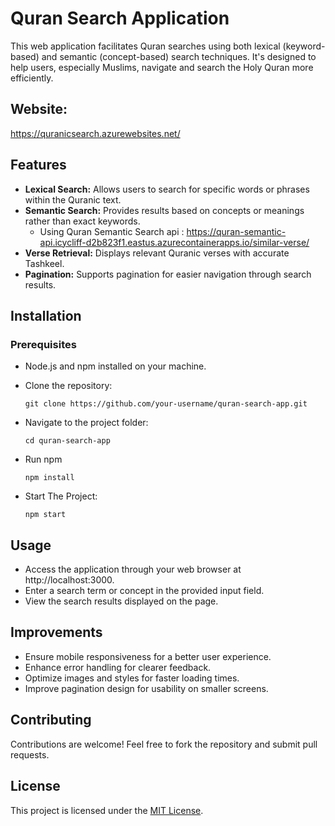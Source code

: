 # Quran Search Application

This web application facilitates Quran searches using both lexical (keyword-based) and semantic (concept-based) search techniques. It's designed to help users, especially Muslims, navigate and search the Holy Quran more efficiently.

## Website: 
https://quranicsearch.azurewebsites.net/

## Features

- **Lexical Search:** Allows users to search for specific words or phrases within the Quranic text.
- **Semantic Search:** Provides results based on concepts or meanings rather than exact keywords.
    - Using Quran Semantic Search api : https://quran-semantic-api.icycliff-d2b823f1.eastus.azurecontainerapps.io/similar-verse/
- **Verse Retrieval:** Displays relevant Quranic verses with accurate Tashkeel.
- **Pagination:** Supports pagination for easier navigation through search results.

## Installation

### Prerequisites

- Node.js and npm installed on your machine.
- Clone the repository:

  ```
  git clone https://github.com/your-username/quran-search-app.git
  ```
- Navigate to the project folder:
  ```
  cd quran-search-app
  ```
- Run npm
  ```
  npm install
  ```
- Start The Project:
  ```
  npm start
  ```
## Usage
- Access the application through your web browser at http://localhost:3000.
- Enter a search term or concept in the provided input field.
- View the search results displayed on the page.

## Improvements

- Ensure mobile responsiveness for a better user experience.
- Enhance error handling for clearer feedback.
- Optimize images and styles for faster loading times.
- Improve pagination design for usability on smaller screens.

## Contributing

Contributions are welcome! Feel free to fork the repository and submit pull requests.

## License

This project is licensed under the [MIT License](LICENSE).
